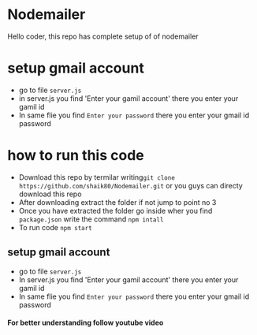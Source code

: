 # Nodemailer
Hello coder, this repo has complete setup of of nodemailer

# setup gmail account
+ go to file `server.js`
+ in server.js you find 'Enter your gamil account' there you enter your gamil id
+ In same flie you find `Enter your password` there you enter your gmail id password


# how to run this code
+ Download this repo by termilar writing`git clone https://github.com/shaik80/Nodemailer.git`
or you guys can directy download this repo
+ After downloading extract the folder if not jump to point no 3
+ Once you have extracted the folder go inside wher you find `package.json` write the command `npm intall`
+ To run code `npm start`

## setup gmail account
  + go to file `server.js`
  + In server.js you find 'Enter your gamil account' there you enter your gamil id
  + In same flie you find `Enter your password` there you enter your gmail id password

#### For better understanding follow youtube video
